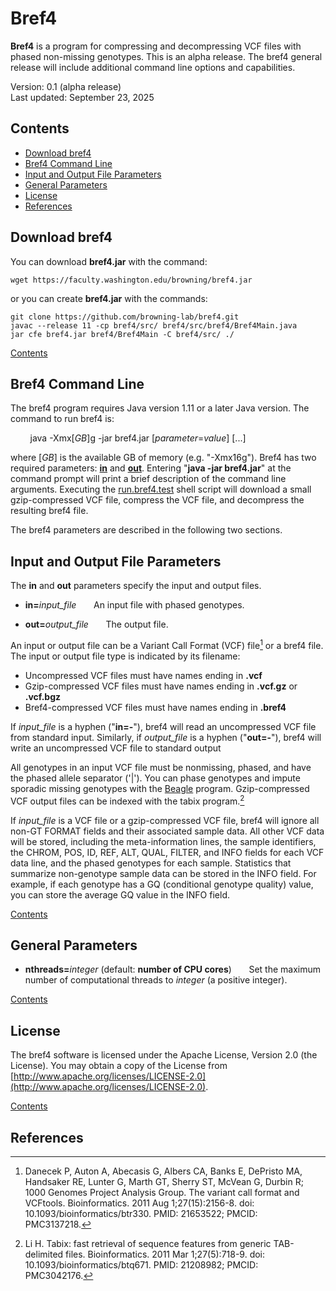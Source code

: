 # Bref4

**Bref4** is a program for compressing and decompressing VCF files with
phased non-missing genotypes. This is an alpha release.  The bref4 general 
release will include additional command line options and capabilities.

Version: 0.1 (alpha release) \
Last updated: September 23, 2025

## Contents

* [Download bref4](#download-bref4)
* [Bref4 Command Line](#bref4-command-line)
* [Input and Output File Parameters](#input-and-output-file-parameters)
* [General Parameters](#general-parameters)
* [License](#license)
* [References](#references)


## Download bref4

You can download **bref4.jar** with the command:

    wget https://faculty.washington.edu/browning/bref4.jar

or you can create **bref4.jar** with the commands:

    git clone https://github.com/browning-lab/bref4.git
    javac --release 11 -cp bref4/src/ bref4/src/bref4/Bref4Main.java
    jar cfe bref4.jar bref4/Bref4Main -C bref4/src/ ./

[Contents](#contents)

## Bref4 Command Line
The bref4 program requires Java version 1.11 or a later Java version.
The command to run bref4 is:

&nbsp; &nbsp; &nbsp; &nbsp; java -Xmx[_GB_]g -jar bref4.jar [_parameter_=_value_] [...]

where [_GB_] is the available GB of memory (e.g. "-Xmx16g"). Bref4 has two
required parameters: [**in**](#input-and-output-file-parameters)
and [**out**](#input-and-output-file-parameters). 
Entering "**java -jar bref4.jar**" at the command prompt will print a brief
description of the command line arguments. Executing the
[run.bref4.test](https://raw.githubusercontent.com/browning-lab/bref4/master/test/run.bref4.test)
shell script will download a small gzip-compressed VCF file, compress the 
VCF file, and decompress the resulting bref4 file.

The bref4 parameters are described in the following two sections.

## Input and Output File Parameters

The **in** and **out** parameters specify the input and output files.

* **in=**_input\_file_  &nbsp; &nbsp; &nbsp; An input file with phased genotypes.

* **out=**_output\_file_ &nbsp; &nbsp; &nbsp; The output file.

An input or output file can be a Variant Call Format (VCF) file[^1] or a bref4 file.
The input or output file type is indicated by its filename:
* Uncompressed VCF files must have names ending in **.vcf**
* Gzip-compressed VCF files must have names ending in **.vcf.gz** or **.vcf.bgz**
* Bref4-compressed VCF files must have names ending in **.bref4**

If _input\_file_ is a hyphen ("**in=-**"), bref4 will read an uncompressed
VCF file from standard input.  Similarly, if _output\_file_ is a hyphen
("**out=-**"), bref4 will write an uncompressed VCF file to standard output

All genotypes in an input VCF file must be nonmissing, phased, and have
the phased allele separator ('|'). You can phase genotypes and impute sporadic
missing genotypes with the
[Beagle](https://faculty.washington.edu/browning/beagle/beagle.html) program.
Gzip-compressed VCF output files can be indexed with the tabix program.[^2]

If _input\_file_ is a VCF file or a gzip-compressed VCF file, bref4
will ignore all non-GT FORMAT fields and their associated sample data. 
All other VCF data will be stored, including the meta-information lines, 
the sample identifiers, the CHROM, POS, ID, REF, ALT, QUAL, FILTER, and 
INFO fields for each VCF data line, and the phased genotypes for each sample. 
Statistics that summarize non-genotype sample data can be stored in the INFO 
field. For example, if each genotype has a GQ (conditional genotype quality) 
value, you can store the average GQ value in the INFO field.

[Contents](#contents)

## General Parameters

* **nthreads=**_integer_ (default: **number of CPU cores**)
&nbsp; &nbsp; &nbsp; Set the maximum number of computational threads to
_integer_ (a positive integer).

[Contents](#contents)

## License
The bref4 software is licensed under the Apache License, Version 2.0
(the License). You may obtain a copy of the License from
[http://www.apache.org/licenses/LICENSE-2.0](http://www.apache.org/licenses/LICENSE-2.0).

[Contents](#contents)

## References

[^1]: Danecek P, Auton A, Abecasis G, Albers CA, Banks E, DePristo MA, Handsaker RE,
Lunter G, Marth GT, Sherry ST, McVean G, Durbin R; 1000 Genomes Project
Analysis Group. The variant call format and VCFtools. Bioinformatics.
2011 Aug 1;27(15):2156-8. doi: 10.1093/bioinformatics/btr330.
PMID: 21653522; PMCID: PMC3137218.

[^2]: Li H. Tabix: fast retrieval of sequence features from generic TAB-delimited
files. Bioinformatics. 2011 Mar 1;27(5):718-9. doi: 10.1093/bioinformatics/btq671.
PMID: 21208982; PMCID: PMC3042176.
